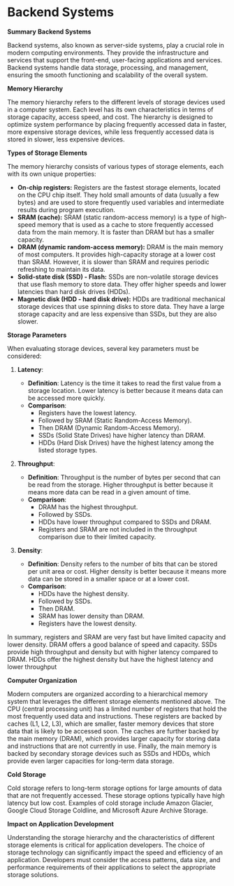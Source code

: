 # Backend Systems

**Summary**
**Backend Systems**

Backend systems, also known as server-side systems, play a crucial role in modern computing environments. They provide the infrastructure and services that support the front-end, user-facing applications and services. Backend systems handle data storage, processing, and management, ensuring the smooth functioning and scalability of the overall system.

**Memory Hierarchy**

The memory hierarchy refers to the different levels of storage devices used in a computer system. Each level has its own characteristics in terms of storage capacity, access speed, and cost. The hierarchy is designed to optimize system performance by placing frequently accessed data in faster, more expensive storage devices, while less frequently accessed data is stored in slower, less expensive devices.

**Types of Storage Elements**

The memory hierarchy consists of various types of storage elements, each with its own unique properties:

* **On-chip registers:** Registers are the fastest storage elements, located on the CPU chip itself. They hold small amounts of data (usually a few bytes) and are used to store frequently used variables and intermediate results during program execution.
* **SRAM (cache):** SRAM (static random-access memory) is a type of high-speed memory that is used as a cache to store frequently accessed data from the main memory. It is faster than DRAM but has a smaller capacity.
* **DRAM (dynamic random-access memory):** DRAM is the main memory of most computers. It provides high-capacity storage at a lower cost than SRAM. However, it is slower than SRAM and requires periodic refreshing to maintain its data.
* **Solid-state disk (SSD) - Flash:** SSDs are non-volatile storage devices that use flash memory to store data. They offer higher speeds and lower latencies than hard disk drives (HDDs).
* **Magnetic disk (HDD - hard disk drive):** HDDs are traditional mechanical storage devices that use spinning disks to store data. They have a large storage capacity and are less expensive than SSDs, but they are also slower.

**Storage Parameters**

When evaluating storage devices, several key parameters must be considered:

1. **Latency**:

   - **Definition**: Latency is the time it takes to read the first value from a storage location. Lower latency is better because it means data can be accessed more quickly.
   - **Comparison**:
     - Registers have the lowest latency.
     - Followed by SRAM (Static Random-Access Memory).
     - Then DRAM (Dynamic Random-Access Memory).
     - SSDs (Solid State Drives) have higher latency than DRAM.
     - HDDs (Hard Disk Drives) have the highest latency among the listed storage types.
2. **Throughput**:

   - **Definition**: Throughput is the number of bytes per second that can be read from the storage. Higher throughput is better because it means more data can be read in a given amount of time.
   - **Comparison**:
     - DRAM has the highest throughput.
     - Followed by SSDs.
     - HDDs have lower throughput compared to SSDs and DRAM.
     - Registers and SRAM are not included in the throughput comparison due to their limited capacity.
3. **Density**:

   - **Definition**: Density refers to the number of bits that can be stored per unit area or cost. Higher density is better because it means more data can be stored in a smaller space or at a lower cost.
   - **Comparison**:
     - HDDs have the highest density.
     - Followed by SSDs.
     - Then DRAM.
     - SRAM has lower density than DRAM.
     - Registers have the lowest density.

In summary, registers and SRAM are very fast but have limited capacity and lower density. DRAM offers a good balance of speed and capacity. SSDs provide high throughput and density but with higher latency compared to DRAM. HDDs offer the highest density but have the highest latency and lower throughput

**Computer Organization**

Modern computers are organized according to a hierarchical memory system that leverages the different storage elements mentioned above. The CPU (central processing unit) has a limited number of registers that hold the most frequently used data and instructions. These registers are backed by caches (L1, L2, L3), which are smaller, faster memory devices that store data that is likely to be accessed soon. The caches are further backed by the main memory (DRAM), which provides larger capacity for storing data and instructions that are not currently in use. Finally, the main memory is backed by secondary storage devices such as SSDs and HDDs, which provide even larger capacities for long-term data storage.

**Cold Storage**

Cold storage refers to long-term storage options for large amounts of data that are not frequently accessed. These storage options typically have high latency but low cost. Examples of cold storage include Amazon Glacier, Google Cloud Storage Coldline, and Microsoft Azure Archive Storage.

**Impact on Application Development**

Understanding the storage hierarchy and the characteristics of different storage elements is critical for application developers. The choice of storage technology can significantly impact the speed and efficiency of an application. Developers must consider the access patterns, data size, and performance requirements of their applications to select the appropriate storage solutions.
